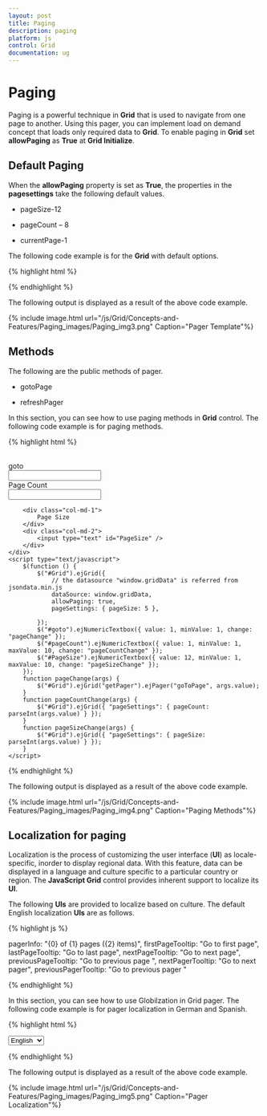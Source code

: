 ```yaml
---
layout: post
title: Paging
description: paging
platform: js
control: Grid
documentation: ug
---
```


# Paging

Paging is a powerful technique in **Grid** that is used to navigate from one page to another. Using this pager, you can implement load on demand concept that loads only required data to **Grid**. To enable paging in **Grid** set **allowPaging** as **True** at **Grid Initialize**.

## Default Paging

When the **allowPaging** property is set as **True**, the properties in the **pagesettings** take the following default values.

* pageSize-12

* pageCount – 8

* currentPage-1

The following code example is for the **Grid** with default options.

{% highlight html %}


 <div id="Grid"></div>
    <script type="text/javascript">
        $(function () {
            $("#Grid").ejGrid({
                // the datasource "window.gridData" is referred from jsondata.min.js
                dataSource: window.gridData,
                allowPaging: true,

            });
        });
    </script>


{% endhighlight %}



The following output is displayed as a result of the above code example.

{% include image.html url="/js/Grid/Concepts-and-Features/Paging_images/Paging_img1.png" Caption="Paging"%}

## External Paging

In this section, you can see how to use external paging. The following code example is for external paging. Using **gotoPage** public api to reach the particular page.

{% highlight html %}


   <div id="Grid"></div><br />
    <div class="row">
        <div class="col-md-3"></div>
        <div class="col-md-1">
            Go To Page
        </div>
        <div class="col-md-3">
            <input type="text" id="sendpage" />
        </div>
    </div>
    <script type="text/javascript">
        $(function () {
            $("#Grid").ejGrid({
                // the datasource "window.gridData" is referred from jsondata.min.js
                dataSource: window.gridData,
                allowPaging: true,

            });
            $("#sendpage").ejNumericTextbox({ value: 1, minValue: 1, maxValue: 10, change: "onChange" });
        });
        function onChange(args) {
            var gridobj = $("#Grid").data("ejGrid");
            gridobj.goToPage(args.value);
        }
    </script>


{% endhighlight %}



The following output is displayed as a result of the above code example.

{% include image.html url="/js/Grid/Concepts-and-Features/Paging_images/Paging_img2.png" Caption="External Paging"%}

## Pager Templates

**Pager Templates** feature provide support to render a specific custom template to a **Grid pager** using **enableTemplates** and **template** properties of **pageSettings**. **showDefaults** property is used to show/hide default pager for **Grid**.

{% highlight html %}

<div id="Grid"></div>
    <script type="text/javascript">
        $(function () {
            var data = ej.DataManager(window.gridData).executeLocal(ej.Query().take(50));
            $("#Grid").ejGrid({
                dataSource: data,
                pageSettings: { enableTemplates: true, template: "#template", showDefaults: false },
                columns: ["OrderID ", " CustomerID ", " EmployeeID ", " Freight ", " OrderDate"]
            });
        });
    </script>
    <script type="text/x-jsrender" id="template">
        <a id="prev" value="Prev">Prev</a>
        <input type="text" />
        <input type="button" value="Go" />
        <a>Next</a>
    </script>



{% endhighlight %}



The following output is displayed as a result of the above code example.

{% include image.html url="/js/Grid/Concepts-and-Features/Paging_images/Paging_img3.png" Caption="Pager Template"%}

## Methods

The following are the public methods of pager.

* gotoPage

* refreshPager

In this section, you can see how to use paging methods in **Grid** control. The following code example is for paging methods. 

{% highlight html %}

   <div id="Grid"></div><br />
   <div class="row">
        <div class="col-md-1"></div>
        <div class="col-md-1">
            goto
        </div>
        <div class="col-md-2">
            <input type="text" id="goto" />
        </div>
        <div class="col-md-1">
            Page Count
        </div>
        <div class="col-md-2">
            <input type="text" id="pageCount" />
        </div>

        <div class="col-md-1">
            Page Size
        </div>
        <div class="col-md-2">
            <input type="text" id="PageSize" />
        </div>
    </div>
    <script type="text/javascript">
        $(function () {
            $("#Grid").ejGrid({
                // the datasource "window.gridData" is referred from jsondata.min.js
                dataSource: window.gridData,
                allowPaging: true,
                pageSettings: { pageSize: 5 },

            });
            $("#goto").ejNumericTextbox({ value: 1, minValue: 1, change: "pageChange" });
            $("#pageCount").ejNumericTextbox({ value: 1, minValue: 1, maxValue: 10, change: "pageCountChange" });
            $("#PageSize").ejNumericTextbox({ value: 12, minValue: 1, maxValue: 10, change: "pageSizeChange" });
        });
        function pageChange(args) {
            $("#Grid").ejGrid("getPager").ejPager("goToPage", args.value);
        }
        function pageCountChange(args) {
            $("#Grid").ejGrid({ "pageSettings": { pageCount: parseInt(args.value) } });
        }
        function pageSizeChange(args) {
            $("#Grid").ejGrid({ "pageSettings": { pageSize: parseInt(args.value) } });
        }
    </script>


{% endhighlight %}



The following output is displayed as a result of the above code example.

{% include image.html url="/js/Grid/Concepts-and-Features/Paging_images/Paging_img4.png" Caption="Paging Methods"%}

## Localization for paging

Localization is the process of customizing the user interface (**UI**) as locale-specific, inorder to display regional data. With this feature, data can be displayed in a language and culture specific to a particular country or region. The **JavaScript Grid** control provides inherent support to localize its **UI**.

The following **UIs** are provided to localize based on culture. The default English localization **UIs** are as follows.

{% highlight js %}

pagerInfo: "{0} of {1} pages ({2} items)",
firstPageTooltip: "Go to first page",
lastPageTooltip: "Go to last page",
nextPageTooltip: "Go to next page",
previousPageTooltip: "Go to previous page ",
nextPagerTooltip: "Go to next pager",
previousPagerTooltip: "Go to previous pager "


{% endhighlight %}



In this section, you can see how to use Globilzation in Grid pager. The following code example is for pager localization in German and Spanish. 

{% highlight html %}



  <div id="Grid"></div>
   <div>
        <select id="language">
            <option value="en-US">English</option>
            <option value="de-DE">German</option>
            <option value="es-ES">Spanish</option>
        </select>
    </div>
    <script type="text/javascript">
        ej.Pager.locale["en-US"] = {
            pagerInfo: "{0} of {1} pages ({2} items)",
            firstPageTooltip: "Go to first page",
            lastPageTooltip: "Go to last page",
            nextPageTooltip: "Go to next page",
            previousPageTooltip: "Go to previous page ",
            nextPagerTooltip: "Go to next pager",
            previousPagerTooltip: "Go to previous pager "
        };
        ej.Pager.locale["de-DE"] = {
            pagerInfo: "{0} von {1} Seiten ({2} Beiträgee)",
            firstPageTooltip: "Zur ersten Seite",
            lastPageTooltip: "gehen Zur letZten Seite",
            nextPageTooltip: "Zur nächsten Seite",
            previousPageTooltip: "Zuruck Zur letZten Seite",
            nextPagerTooltip: "genhen Sie Zum nächsten pager ",
            previousPagerTooltip: "Zur vorherigen pager"
        };
        ej.Pager.locale["es-ES"] = {
            pagerInfo: "{0} de {1}páginas ({2} artículos)",
            firstPageTooltip: "Ir a la primera página",
            lastPageTooltip: "Ir a la última páginas",
            nextPageTooltip: "Ir a la página siguiente",
            previousPageTooltip: "Ir a la página anterior",
            nextPagerTooltip: "Ir a la siguiente pager",
            previousPagerTooltip: "Ir al localizador anterior"
        }
        $(function () {
            $("#Grid").ejGrid({
                // the datasource "window.gridData" is referred from jsondata.min.js
                dataSource: window.gridData,
                allowPaging: true,
                pageSettings: { pageSize: 6 },
                locale: $("#lan").val(),
            });
            $("#language").ejDropDownList({ width: "120px", "change": "onChange", selectedItemIndex: 1 })
        });
        function onChange(args) {
            $("#Grid").ejGrid("model.locale", args.value);
        }
    </script>


{% endhighlight %}



The following output is displayed as a result of the above code example.

{% include image.html url="/js/Grid/Concepts-and-Features/Paging_images/Paging_img5.png" Caption="Pager Localization"%}

